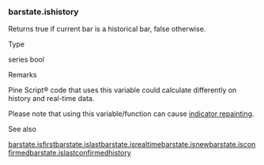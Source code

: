### barstate.ishistory

Returns true if current bar is a historical bar, false otherwise.

Type

series bool

Remarks

Pine Script® code that uses this variable could calculate differently on history and real-time data.

Please note that using this variable/function can cause [indicator repainting](https://www.tradingview.com/pine-script-docs/concepts/repainting/).

See also

[barstate.isfirst](#var_barstate.isfirst)[barstate.islast](#var_barstate.islast)[barstate.isrealtime](#var_barstate.isrealtime)[barstate.isnew](#var_barstate.isnew)[barstate.isconfirmed](#var_barstate.isconfirmed)[barstate.islastconfirmedhistory](#var_barstate.islastconfirmedhistory)
